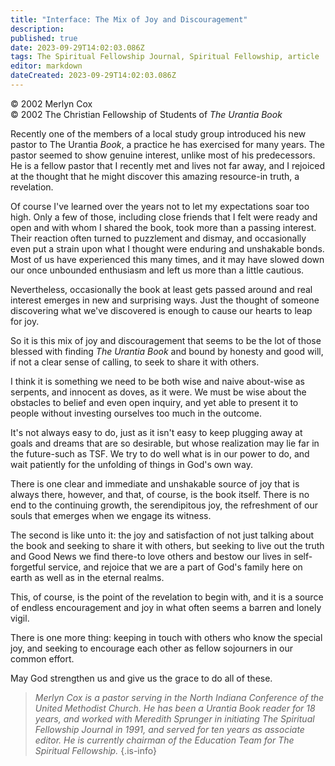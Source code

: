 ```yaml
---
title: "Interface: The Mix of Joy and Discouragement"
description: 
published: true
date: 2023-09-29T14:02:03.086Z
tags: The Spiritual Fellowship Journal, Spiritual Fellowship, article
editor: markdown
dateCreated: 2023-09-29T14:02:03.086Z
---
```


<p class="v-card v-sheet theme--light gray lighten-3 px-2">© 2002 Merlyn Cox<br>© 2002 The Christian Fellowship of Students of <i>The Urantia Book</i></p>

Recently one of the members of a local study group introduced his new pastor to The Urantia $B o o k$, a practice he has exercised for many years. The pastor seemed to show genuine interest, unlike most of his predecessors. He is a fellow pastor that I recently met and lives not far away, and I rejoiced at the thought that he might discover this amazing resource-in truth, a revelation.

Of course I've learned over the years not to let my expectations soar too high. Only a few of those, including close friends that I felt were ready and open and with whom I shared the book, took more than a passing interest. Their reaction often turned to puzzlement and dismay, and occasionally even put a strain upon what I thought were enduring and unshakable bonds. Most of us have experienced this many times, and it may have slowed down our once unbounded enthusiasm and left us more than a little cautious.

Nevertheless, occasionally the book at least gets passed around and real interest emerges in new and surprising ways. Just the thought of someone discovering what we've discovered is enough to cause our hearts to leap for joy.

So it is this mix of joy and discouragement that seems to be the lot of those blessed with finding _The Urantia Book_ and bound by honesty and good will, if not a clear sense of calling, to seek to share it with others.

I think it is something we need to be both wise and naive about-wise as serpents, and innocent as doves, as it were. We must be wise about the obstacles to belief and even open inquiry, and yet able to present it to people without investing ourselves too much in the outcome.

It's not always easy to do, just as it isn't easy to keep plugging away at goals and dreams that are so desirable, but whose realization may lie far in the future-such as TSF. We try to do well what is in our power to do, and wait patiently for the unfolding of things in God's own way.

There is one clear and immediate and unshakable source of joy that is always there, however, and that, of course, is the book itself. There is no end to the continuing growth, the serendipitous joy, the refreshment of our souls that emerges when we engage its witness.

The second is like unto it: the joy and satisfaction of not just talking about the book and seeking to share it with others, but seeking to live out the truth and Good News we find there-to love others and bestow our lives in self-forgetful service, and rejoice that we are a part of God's family here on earth as well as in the eternal realms.

This, of course, is the point of the revelation to begin with, and it is a source of endless encouragement and joy in what often seems a barren and lonely vigil.

There is one more thing: keeping in touch with others who know the special joy, and seeking to encourage each other as fellow sojourners in our common effort.

May God strengthen us and give us the grace to do all of these.



> _Merlyn Cox is a pastor serving in the North Indiana Conference of the United Methodist Church. He has been a Urantia Book reader for 18 years, and worked with Meredith Sprunger in initiating The Spiritual Fellowship Journal in 1991, and served for ten years as associate editor. He is currently chairman of the Education Team for The Spiritual Fellowship._
{.is-info}